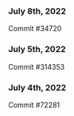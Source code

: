 ### July 8th, 2022

Commit #34720

### July 5th, 2022

Commit #314353


### July 4th, 2022

Commit #72281

